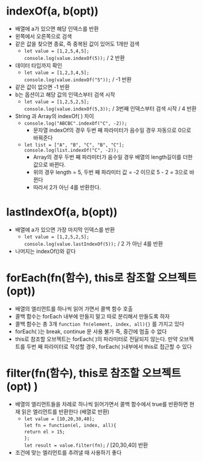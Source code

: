 # indexOf(a, b(opt))

-   배열에 a가 있으면 해당 인덱스를 반환
-   왼쪽에서 오른쪽으로 검색
-   같은 값을 찾으면 종료, 즉 중복된 값이 있어도 1개만 검색
    -   `let value = [1,2,5,4,5];` <br>
        `console.log(value.indexOf(5));` / 2 반환
-   데이터 타입까지 확인
    -   `let value = [1,2,3,4,5];` <br>
        `console.log(value.indexOf("5"));` / -1 반환
-   같은 값이 없으면 -1 반환
-   b는 옵션이고 해당 값의 인덱스부터 검색 시작
    -   `let value = [1,2,5,2,5];` <br>
        `console.log(value.indexOf(5,3));` / 3번째 인덱스부터 검색 시작 / 4 반환
-   String 과 Array의 indexOf( ) 차이
    -   `console.log("ABCBC".indexOf("C", -2));`
        -   문자열 indexOf의 경우 두번 째 파라미터가 음수일 경우 자동으로 0으로 바꿔준다
    -   `let list = ["A", "B", "C", "B", "C"];` <br>
        `console.log(list.indexOf("C", -2));`
        -   Array의 경우 두번 째 파라미터가 음수일 경우 배열의 length길이를 더한 값으로 바뀐다.
        -   위의 경우 length = 5, 두번 째 파라미터 값 = -2 이므로 5 - 2 = 3으로 바뀐다
        -   따라서 2가 아닌 4를 반환한다.

# lastIndexOf(a, b(opt))

-   배열에 a가 있으면 가장 마지막 인덱스를 반환
    -   `let value = [1,2,5,2,5];` <br>
        `console.log(value.lastIndexOf(5));` / 2 가 아닌 4를 반환
-   나머지는 indexOf()와 같다

# forEach(fn(함수), this로 참조할 오브젝트(opt))

-   배열의 엘리먼트를 하나씩 읽어 가면서 콜백 함수 호출
-   콜백 함수는 forEach 내부에 만들지 말고 따로 분리해서 만들도록 하자
-   콜백 함수는 총 3개 `function fn(element, index, all){}` 를 가지고 있다
-   forEach( )는 break, continue 문 사용 불가 즉, 중간에 멈출 수 없다
-   this로 참조할 오브젝트는 forEach( )의 파라미터로 전달되지 않는다. 만약 오브젝트를 두번 째 파라미터로 작성할 경우, forEach( )내부에서 this로 접근할 수 있다

# filter(fn(함수), this로 참조할 오브젝트(opt) )

-   배열의 엘리먼트들을 차례로 하나씩 읽어가면서 콜백 함수에서 true를 반환하면 현재 읽은 엘리먼트를 반환한다 (배열로 반환)
    -   `let value = [10,20,30,40];` <br>
        `let fn = function(el, index, all){`<br>
        `return el > 15;` <br>
        `};` <br>
        `let result = value.filter(fn);` / [20,30,40] 반환
-   조건에 맞는 엘리먼트를 추려낼 때 사용하기 좋다
